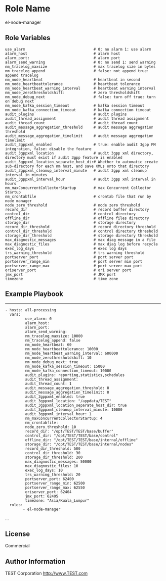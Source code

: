 Role Name
=========

el-node-manager


Role Variables
--------------

    use_alarm                               # 0: no alarm 1: use alarm
    alarm_host                              # alarm host
    alarm_port:                             # alarm port
    alarm_send_warning                      # 0: no send 1: send warning
    nm_tracelog_maxsize                     # max tracelog size in bytes
    nm_tracelog_append                      # false: not append true: append tracelog
    nm_node_heartbeat                       # heartbeat in second
    nm_node_heartbeattolerance              # heartbeat tolerance
    nm_node_heartbeat_warning_interval      # heartbeat warning interval
    nm_node_zerothresholdshift:             # zero thresholdshift
    nm_node_debug_next                      # false: turn off true: turn on debug next
    nm_node_kafka_session_timeout           # kafka session timeout
    nm_node_kafka_connection_timeout        # kafka connection timeout
    audit_plugins                           # audit plugins
    audit_thread_assignment                 # audit thread assignment
    audit_thread_count                      # audit thread count
    audit_message_aggregation_threshold     # audit message aggregation threshold
    audit_message_aggregation_timelimit     # audit message aggregation timelimit
    audit_3gppxml_enabled                   # true: enable audit 3gpp PM integration, false: disable the feature
    audit_3gppxml_location                  # audit 3gpp xml directory, directory must exist if audit 3gpp feature is enabled
    audit_3gppxml_location_separate_host_dir# Whether to automatic create sub-directory for each nm host, and save XMLs onto that directory
    audit_3gppxml_cleanup_interval_minute   # audit 3gpp xml cleanup interval in minutes
    audit_3gppxml_interval_hour             # audit 3gpp xml interval in hours
    nm_maxConcurrentCollectorStartup        # max Concurrent Collector Startup
    nm_crontabfile                          # crontab file that run by node manager 
    node_zero_threshold                     # node zero threshold
    record_dir                              # record buffer directory
    control_dir                             # control directory 
    offline_dir                             # offline files directory
    storage_dir                             # storage directory
    record_dir_threshold                    # record directory threshold
    control_dir_threshold                   # control directory threshold
    storage_dir_threshold                   # storage directory threshold
    max_diagnostic_messages                 # max diag message in a file
    max_diagnostic_files                    # max diag log before recycle
    exec_log_days                           # exec log days
    trs_warning_threshold                   # trs warning threshold
    portserver_port                         # port server port
    portserver_range_min                    # port server min port 
    portserver_range_max                    # port server max port
    oriserver_port                          # ori server port
    jmx_port                                # JMX port
    timezone                                # time zone

Example Playbook
----------------

---
    - hosts: all-processing
      vars:
             use_alarm: 0
             alarm_host:
             alarm_port:
             alarm_send_warning:
             nm_tracelog_maxsize: 10000
             nm_tracelog_append: false
             nm_node_heartbeat: 60
             nm_node_heartbeattolerance: 10000
             nm_node_heartbeat_warning_interval: 600000
             nm_node_zerothresholdshift: 10
             nm_node_debug_next: true
             nm_node_kafka_session_timeout: 15000
             nm_node_kafka_connection_timeout: 10000
             audit_plugins: reporting,statistics,schedules
             audit_thread_assignment:
             audit_thread_count: 1
             audit_message_aggregation_threshold: 0
             audit_message_aggregation_timelimit: 0
             audit_3gppxml_enabled: true
             audit_3gppxml_location: "/appdata/TEST"
             audit_3gppxml_location_separate_host_dir: true
             audit_3gppxml_cleanup_interval_minute: 10080
             audit_3gppxml_interval_hour: 1
             nm_maxConcurrentCollectorStartup: 4
             nm_crontabfile:
             node_zero_threshold: 10
             record_dir: "/opt/TEST/TEST/base/buffer"
             control_dir: "/opt/TEST/TEST/base/control"
             offline_dir: "/opt/TEST/TEST/base/internal/offline"
             storage_dir: "/opt/TEST/TEST/base/internal/nodes"
             record_dir_threshold: 500
             control_dir_threshold: 30
             storage_dir_threshold: 200
             max_diagnostic_messages: 50000
             max_diagnostic_files: 10
             exec_log_days: 10
             trs_warning_threshold: 20
             portserver_port: 62400
             portserver_range_min: 62500
             portserver_range_max: 62550
             oriserver_port: 62404
             jmx_port: 62405
             timezone: "Asia/Kuala_Lumpur"
      roles:
            - el-node-manager

...




License
-------
Commercial


Author Information
------------------
TEST Corporation
http://www.TEST.com

